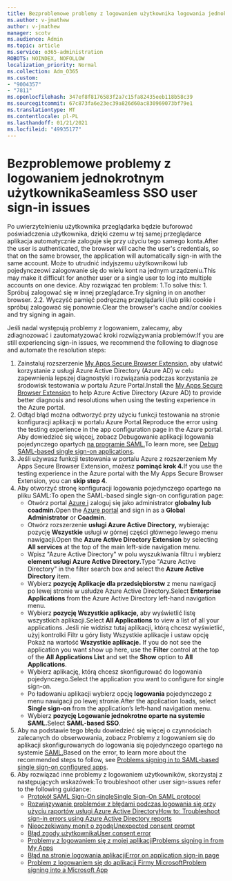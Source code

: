 ```yaml
---
title: Bezproblemowe problemy z logowaniem użytkownika logowania jednokrotnego
ms.author: v-jmathew
author: v-jmathew
manager: scotv
ms.audience: Admin
ms.topic: article
ms.service: o365-administration
ROBOTS: NOINDEX, NOFOLLOW
localization_priority: Normal
ms.collection: Adm_O365
ms.custom:
- "9004357"
- "7811"
ms.openlocfilehash: 347ef8f8176583f2a7c15fa82435eeb118b58c39
ms.sourcegitcommit: 67c873fa6e23ec39a826d60ac830969073bf79e1
ms.translationtype: MT
ms.contentlocale: pl-PL
ms.lasthandoff: 01/21/2021
ms.locfileid: "49935177"
---
```

# <a name="seamless-sso-user-sign-in-issues"></a><span data-ttu-id="dcc63-102">Bezproblemowe problemy z logowaniem jednokrotnym użytkownika</span><span class="sxs-lookup"><span data-stu-id="dcc63-102">Seamless SSO user sign-in issues</span></span>

<span data-ttu-id="dcc63-103">Po uwierzytelnieniu użytkownika przeglądarka będzie buforować poświadczenia użytkownika, dzięki czemu w tej samej przeglądarce aplikacja automatycznie zaloguje się przy użyciu tego samego konta.</span><span class="sxs-lookup"><span data-stu-id="dcc63-103">After the user is authenticated, the browser will cache the user's credentials, so that on the same browser, the application will automatically sign-in with the same account.</span></span> <span data-ttu-id="dcc63-104">Może to utrudnić indyjszemu użytkownikowi lub pojedynczeowi zalogowanie się do wielu kont na jednym urządzeniu.</span><span class="sxs-lookup"><span data-stu-id="dcc63-104">This may make it difficult for another user or a single user to log into multiple accounts on one device.</span></span> <span data-ttu-id="dcc63-105">Aby rozwiązać ten problem: 1.</span><span class="sxs-lookup"><span data-stu-id="dcc63-105">To solve this: 1.</span></span> <span data-ttu-id="dcc63-106">Spróbuj zalogować się w innej przeglądarce.</span><span class="sxs-lookup"><span data-stu-id="dcc63-106">Try signing in on another browser.</span></span> <span data-ttu-id="dcc63-107">2.</span><span class="sxs-lookup"><span data-stu-id="dcc63-107">2.</span></span> <span data-ttu-id="dcc63-108">Wyczyść pamięć podręczną przeglądarki i/lub pliki cookie i spróbuj zalogować się ponownie.</span><span class="sxs-lookup"><span data-stu-id="dcc63-108">Clear the browser's cache and/or cookies and try signing in again.</span></span>

<span data-ttu-id="dcc63-109">Jeśli nadal występują problemy z logowaniem, zalecamy, aby zdiagnozować i zautomatyzować kroki rozwiązywania problemów:</span><span class="sxs-lookup"><span data-stu-id="dcc63-109">If you are still experiencing sign-in issues, we recommend the following to diagnose and automate the resolution steps:</span></span>

1. <span data-ttu-id="dcc63-110">Zainstaluj rozszerzenie [My Apps Secure Browser Extension,](https://docs.microsoft.com/azure/active-directory/manage-apps/access-panel-extension-problem-installing) aby ułatwić korzystanie z usługi Azure Active Directory (Azure AD) w celu zapewnienia lepszej diagnostyki i rozwiązania podczas korzystania ze środowisk testowania w portalu Azure Portal.</span><span class="sxs-lookup"><span data-stu-id="dcc63-110">Install the [My Apps Secure Browser Extension](https://docs.microsoft.com/azure/active-directory/manage-apps/access-panel-extension-problem-installing) to help Azure Active Directory (Azure AD) to provide better diagnosis and resolutions when using the testing experience in the Azure portal.</span></span>
2. <span data-ttu-id="dcc63-111">Odtąd błąd można odtworzyć przy użyciu funkcji testowania na stronie konfiguracji aplikacji w portalu Azure Portal.</span><span class="sxs-lookup"><span data-stu-id="dcc63-111">Reproduce the error using the testing experience in the app configuration page in the Azure portal.</span></span> <span data-ttu-id="dcc63-112">Aby dowiedzieć się więcej, zobacz Debugowanie aplikacji logowania pojedynczego opartych [na programie SAML.](https://docs.microsoft.com/azure/active-directory/azuread-dev/howto-v1-debug-saml-sso-issues)</span><span class="sxs-lookup"><span data-stu-id="dcc63-112">To learn more, see [Debug SAML-based single sign-on applications](https://docs.microsoft.com/azure/active-directory/azuread-dev/howto-v1-debug-saml-sso-issues).</span></span>
3. <span data-ttu-id="dcc63-113">Jeśli używasz funkcji testowania w portalu Azure z rozszerzeniem My Apps Secure Browser Extension, możesz **pominąć krok 4.**</span><span class="sxs-lookup"><span data-stu-id="dcc63-113">If you use the testing experience in the Azure portal with the My Apps Secure Browser Extension, you can **skip step 4**.</span></span>
4. <span data-ttu-id="dcc63-114">Aby otworzyć stronę konfiguracji logowania pojedynczego opartego na pliku SAML:</span><span class="sxs-lookup"><span data-stu-id="dcc63-114">To open the SAML-based single sign-on configuration page:</span></span>
    - <span data-ttu-id="dcc63-115">Otwórz portal [Azure i](https://portal.azure.com/) zaloguj się jako administrator **globalny lub** **coadmin.**</span><span class="sxs-lookup"><span data-stu-id="dcc63-115">Open the [Azure portal](https://portal.azure.com/) and sign in as a **Global Administrator** or **Coadmin**.</span></span>
    - <span data-ttu-id="dcc63-116">Otwórz rozszerzenie **usługi Azure Active Directory,** wybierając pozycję **Wszystkie** usługi w górnej części głównego lewego menu nawigacji.</span><span class="sxs-lookup"><span data-stu-id="dcc63-116">Open the **Azure Active Directory Extension** by selecting **All services** at the top of the main left-side navigation menu.</span></span>
    - <span data-ttu-id="dcc63-117">Wpisz "Azure Active Directory" w polu wyszukiwania filtru i wybierz **element usługi Azure Active Directory.**</span><span class="sxs-lookup"><span data-stu-id="dcc63-117">Type "Azure Active Directory" in the filter search box and select the **Azure Active Directory** item.</span></span>
    - <span data-ttu-id="dcc63-118">Wybierz **pozycję Aplikacje dla przedsiębiorstw** z menu nawigacji po lewej stronie w usłudze Azure Active Directory.</span><span class="sxs-lookup"><span data-stu-id="dcc63-118">Select **Enterprise Applications** from the Azure Active Directory left-hand navigation menu.</span></span>
    - <span data-ttu-id="dcc63-119">Wybierz **pozycję Wszystkie aplikacje,** aby wyświetlić listę wszystkich aplikacji.</span><span class="sxs-lookup"><span data-stu-id="dcc63-119">Select **All Applications** to view a list of all your applications.</span></span> <span data-ttu-id="dcc63-120">Jeśli nie widzisz tutaj aplikacji, którą chcesz wyświetlić, użyj kontrolki  Filtr u góry  listy Wszystkie aplikacje i ustaw opcję Pokaż na wartość **Wszystkie aplikacje.** </span><span class="sxs-lookup"><span data-stu-id="dcc63-120">If you do not see the application you want show up here, use the **Filter** control at the top of the **All Applications List** and set the **Show** option to **All Applications**.</span></span>
    - <span data-ttu-id="dcc63-121">Wybierz aplikację, którą chcesz skonfigurować do logowania pojedynczego.</span><span class="sxs-lookup"><span data-stu-id="dcc63-121">Select the application you want to configure for single sign-on.</span></span>
    - <span data-ttu-id="dcc63-122">Po ładowaniu aplikacji wybierz opcję **logowania** pojedynczego z menu nawigacji po lewej stronie.</span><span class="sxs-lookup"><span data-stu-id="dcc63-122">After the application loads, select **Single sign-on** from the application’s left-hand navigation menu.</span></span>
    - <span data-ttu-id="dcc63-123">Wybierz **pozycję Logowanie jednokrotne oparte na systemie SAML.**</span><span class="sxs-lookup"><span data-stu-id="dcc63-123">Select **SAML-based SSO**.</span></span>
5. <span data-ttu-id="dcc63-124">Aby na podstawie tego błędu dowiedzieć się więcej o czynnościach zalecanych do obserwowania, zobacz Problemy z logowaniem się do aplikacji skonfigurowanych do logowania się pojedynczego opartego na systemie [SAML.](https://docs.microsoft.com/azure/active-directory/manage-apps/application-sign-in-problem-federated-sso-gallery#application-not-found-in-directory)</span><span class="sxs-lookup"><span data-stu-id="dcc63-124">Based on the error, to learn more about the recommended steps to follow, see [Problems signing in to SAML-based single sign-on configured apps](https://docs.microsoft.com/azure/active-directory/manage-apps/application-sign-in-problem-federated-sso-gallery#application-not-found-in-directory).</span></span>
6. <span data-ttu-id="dcc63-125">Aby rozwiązać inne problemy z logowaniem użytkowników, skorzystaj z następujących wskazówek:</span><span class="sxs-lookup"><span data-stu-id="dcc63-125">To troubleshoot other user sign-issues refer to the following guidance:</span></span>
    - [<span data-ttu-id="dcc63-126">Protokół SAML Sign-On single</span><span class="sxs-lookup"><span data-stu-id="dcc63-126">Single Sign-On SAML protocol</span></span>](https://docs.microsoft.com/azure/active-directory/develop/single-sign-on-saml-protocol)
    - [<span data-ttu-id="dcc63-127">Rozwiązywanie problemów z błędami podczas logowania się przy użyciu raportów usługi Azure Active Directory</span><span class="sxs-lookup"><span data-stu-id="dcc63-127">How to: Troubleshoot sign-in errors using Azure Active Directory reports</span></span>](https://docs.microsoft.com/azure/active-directory/reports-monitoring/howto-troubleshoot-sign-in-errors)
    - [<span data-ttu-id="dcc63-128">Nieoczekiwany monit o zgodę</span><span class="sxs-lookup"><span data-stu-id="dcc63-128">Unexpected consent prompt</span></span>](https://docs.microsoft.com/azure/active-directory/manage-apps/application-sign-in-unexpected-user-consent-prompt)
    - [<span data-ttu-id="dcc63-129">Błąd zgody użytkownika</span><span class="sxs-lookup"><span data-stu-id="dcc63-129">User consent error</span></span>](https://docs.microsoft.com/azure/active-directory/manage-apps/application-sign-in-unexpected-user-consent-error)
    - [<span data-ttu-id="dcc63-130">Problemy z logowaniem się z mojej aplikacji</span><span class="sxs-lookup"><span data-stu-id="dcc63-130">Problems signing in from My Apps</span></span>](https://docs.microsoft.com/azure/active-directory/manage-apps/application-sign-in-other-problem-access-panel)
    - [<span data-ttu-id="dcc63-131">Błąd na stronie logowania aplikacji</span><span class="sxs-lookup"><span data-stu-id="dcc63-131">Error on application sign-in page</span></span>](https://docs.microsoft.com/azure/active-directory/manage-apps/application-sign-in-problem-application-error)
    - [<span data-ttu-id="dcc63-132">Problem z logowaniem się do aplikacji Firmy Microsoft</span><span class="sxs-lookup"><span data-stu-id="dcc63-132">Problem signing into a Microsoft App</span></span>](https://docs.microsoft.com/azure/active-directory/manage-apps/application-sign-in-problem-first-party-microsoft)
